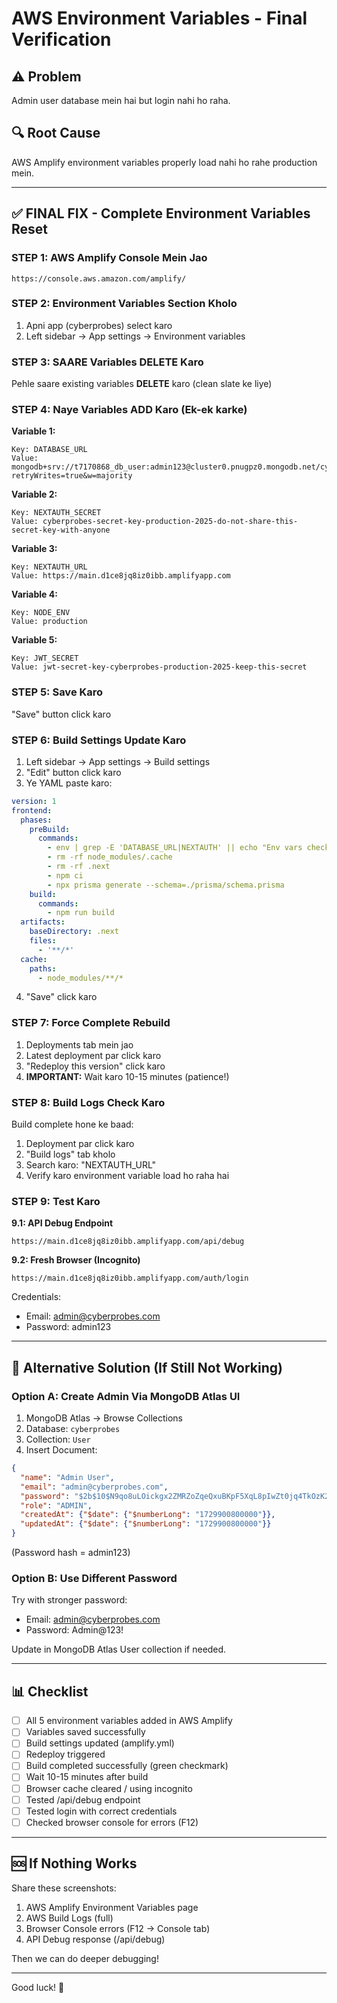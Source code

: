 # AWS Environment Variables - Final Verification

## ⚠️ Problem
Admin user database mein hai but login nahi ho raha.

## 🔍 Root Cause
AWS Amplify environment variables properly load nahi ho rahe production mein.

---

## ✅ FINAL FIX - Complete Environment Variables Reset

### STEP 1: AWS Amplify Console Mein Jao
```
https://console.aws.amazon.com/amplify/
```

### STEP 2: Environment Variables Section Kholo
1. Apni app (cyberprobes) select karo
2. Left sidebar → App settings → Environment variables

### STEP 3: SAARE Variables DELETE Karo
Pehle saare existing variables **DELETE** karo (clean slate ke liye)

### STEP 4: Naye Variables ADD Karo (Ek-ek karke)

**Variable 1:**
```
Key: DATABASE_URL
Value: mongodb+srv://t7170868_db_user:admin123@cluster0.pnugpz0.mongodb.net/cyberprobes?retryWrites=true&w=majority
```

**Variable 2:**
```
Key: NEXTAUTH_SECRET
Value: cyberprobes-secret-key-production-2025-do-not-share-this-secret-key-with-anyone
```

**Variable 3:**
```
Key: NEXTAUTH_URL
Value: https://main.d1ce8jq8iz0ibb.amplifyapp.com
```

**Variable 4:**
```
Key: NODE_ENV
Value: production
```

**Variable 5:**
```
Key: JWT_SECRET
Value: jwt-secret-key-cyberprobes-production-2025-keep-this-secret
```

### STEP 5: Save Karo
"Save" button click karo

### STEP 6: Build Settings Update Karo

1. Left sidebar → App settings → Build settings
2. "Edit" button click karo
3. Ye YAML paste karo:

```yaml
version: 1
frontend:
  phases:
    preBuild:
      commands:
        - env | grep -E 'DATABASE_URL|NEXTAUTH' || echo "Env vars check"
        - rm -rf node_modules/.cache
        - rm -rf .next
        - npm ci
        - npx prisma generate --schema=./prisma/schema.prisma
    build:
      commands:
        - npm run build
  artifacts:
    baseDirectory: .next
    files:
      - '**/*'
  cache:
    paths:
      - node_modules/**/*
```

4. "Save" click karo

### STEP 7: Force Complete Rebuild

1. Deployments tab mein jao
2. Latest deployment par click karo
3. "Redeploy this version" click karo
4. **IMPORTANT:** Wait karo 10-15 minutes (patience!)

### STEP 8: Build Logs Check Karo

Build complete hone ke baad:
1. Deployment par click karo
2. "Build logs" tab kholo
3. Search karo: "NEXTAUTH_URL"
4. Verify karo environment variable load ho raha hai

### STEP 9: Test Karo

**9.1: API Debug Endpoint**
```
https://main.d1ce8jq8iz0ibb.amplifyapp.com/api/debug
```

**9.2: Fresh Browser (Incognito)**
```
https://main.d1ce8jq8iz0ibb.amplifyapp.com/auth/login
```

Credentials:
- Email: admin@cyberprobes.com
- Password: admin123

---

## 🚨 Alternative Solution (If Still Not Working)

### Option A: Create Admin Via MongoDB Atlas UI

1. MongoDB Atlas → Browse Collections
2. Database: `cyberprobes`
3. Collection: `User`
4. Insert Document:

```json
{
  "name": "Admin User",
  "email": "admin@cyberprobes.com",
  "password": "$2b$10$N9qo8uLOickgx2ZMRZoZqeQxuBKpF5XqL8pIwZt0jq4TkOzK2TJ0G",
  "role": "ADMIN",
  "createdAt": {"$date": {"$numberLong": "1729900800000"}},
  "updatedAt": {"$date": {"$numberLong": "1729900800000"}}
}
```

(Password hash = admin123)

### Option B: Use Different Password

Try with stronger password:
- Email: admin@cyberprobes.com  
- Password: Admin@123!

Update in MongoDB Atlas User collection if needed.

---

## 📊 Checklist

- [ ] All 5 environment variables added in AWS Amplify
- [ ] Variables saved successfully
- [ ] Build settings updated (amplify.yml)
- [ ] Redeploy triggered
- [ ] Build completed successfully (green checkmark)
- [ ] Wait 10-15 minutes after build
- [ ] Browser cache cleared / using incognito
- [ ] Tested /api/debug endpoint
- [ ] Tested login with correct credentials
- [ ] Checked browser console for errors (F12)

---

## 🆘 If Nothing Works

Share these screenshots:
1. AWS Amplify Environment Variables page
2. AWS Build Logs (full)
3. Browser Console errors (F12 → Console tab)
4. API Debug response (/api/debug)

Then we can do deeper debugging!

---

Good luck! 🚀

